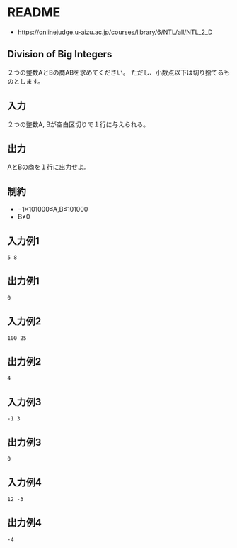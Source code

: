 # README
- <https://onlinejudge.u-aizu.ac.jp/courses/library/6/NTL/all/NTL_2_D>
## Division of Big Integers
２つの整数AとBの商ABを求めてください。
ただし、小数点以下は切り捨てるものとします。
## 入力
２つの整数A, Bが空白区切りで１行に与えられる。
## 出力
AとBの商を１行に出力せよ。
## 制約
- −1×101000≤A,B≤101000
- B≠0
## 入力例1
```
5 8
```
## 出力例1
```
0
```
## 入力例2
```
100 25
```
## 出力例2
```
4
```
## 入力例3
```
-1 3
```
## 出力例3
```
0
```
## 入力例4
```
12 -3
```
## 出力例4
```
-4
```

